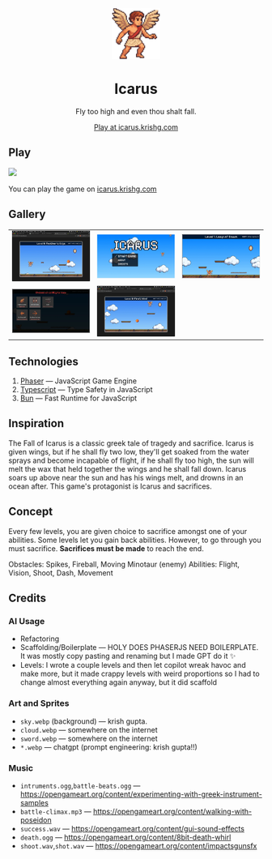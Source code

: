<div align="center">
<img src="https://github.com/kkrishguptaa/icarus/raw/main/.github/icarus.png" alt="Icarus Logo" height="100"/>
<h1>Icarus</h1>
<p>Fly too high and even thou shalt fall.</p>
<p><a href="https://icarus.krishg.com">Play at icarus.krishg.com</a></p>
</div>

## Play

[![](https://github.com/kkrishguptaa/icarus/raw/main/.github/gameplay.webp)](https://icarus.krishg.com)

You can play the game on <a href="https://icarus.krishg.com">icarus.krishg.com</a>

## Gallery

|                                                                             |                                                                             |                                                                             |
| --------------------------------------------------------------------------- | --------------------------------------------------------------------------- | --------------------------------------------------------------------------- |
| ![](https://github.com/kkrishguptaa/icarus/raw/main/.github/gallery/1.webp) | ![](https://github.com/kkrishguptaa/icarus/raw/main/.github/gallery/2.webp) | ![](https://github.com/kkrishguptaa/icarus/raw/main/.github/gallery/3.webp) |
| ![](https://github.com/kkrishguptaa/icarus/raw/main/.github/gallery/4.webp) | ![](https://github.com/kkrishguptaa/icarus/raw/main/.github/gallery/5.webp) |                                                                             |

## Technologies

1. [Phaser](https://phaser.io/) — JavaScript Game Engine
2. [Typescript](https://www.typescriptlang.org/) — Type Safety in JavaScript
3. [Bun](http://bun.sh/) — Fast Runtime for JavaScript

## Inspiration

The Fall of Icarus is a classic greek tale of tragedy and sacrifice. Icarus is given wings, but if he shall fly two low, they'll get soaked from the water sprays and become incapable of flight, if he shall fly too high, the sun will melt the wax that held together the wings and he shall fall down. Icarus soars up above near the sun and has his wings melt, and drowns in an ocean after. This game's protagonist is Icarus and sacrifices.

## Concept

Every few levels, you are given choice to sacrifice amongst one of your abilities. Some levels let you gain back abilities. However, to go through you must sacrifice. **Sacrifices must be made** to reach the end.

Obstacles: Spikes, Fireball, Moving Minotaur (enemy)
Abilities: Flight, Vision, Shoot, Dash, Movement 

## Credits

### AI Usage

- Refactoring
- Scaffolding/Boilerplate — HOLY DOES PHASERJS NEED BOILERPLATE. It was mostly copy pasting and renaming but I made GPT do it ✨
- Levels: I wrote a couple levels and then let copilot wreak havoc and make more, but it made crappy levels with weird proportions so I had to change almost everything again anyway, but it did scaffold

### Art and Sprites

- `sky.webp` (background) — krish gupta.
- `cloud.webp` — somewhere on the internet
- `sword.webp` — somewhere on the internet
- `*.webp` — chatgpt (prompt engineering: krish gupta!!)

### Music

- `intruments.ogg`,`battle-beats.ogg` — https://opengameart.org/content/experimenting-with-greek-instrument-samples
- `battle-climax.mp3` — https://opengameart.org/content/walking-with-poseidon
- `success.wav` — https://opengameart.org/content/gui-sound-effects
- `death.ogg` — https://opengameart.org/content/8bit-death-whirl
- `shoot.wav`,`shot.wav` — https://opengameart.org/content/impactsgunsfx
